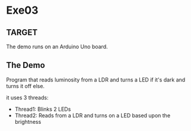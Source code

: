 # Exe03

## TARGET

The demo runs on an Arduino Uno board.

## The Demo
Program that reads luminosity from a LDR and turns a LED if it's dark and 
turns it off else.

it uses 3 threads:
- Thread1: Blinks 2 LEDs
- Thread2: Reads from a LDR and turns on a LED based upon the brightness

